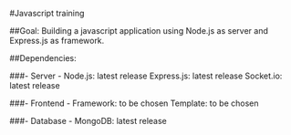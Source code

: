 #Javascript training

##Goal:
Building a javascript application using Node.js as server and Express.js as framework.

##Dependencies:

###- Server -
Node.js:    latest release
Express.js:  latest release
Socket.io:  latest release

###- Frontend -
Framework: to be chosen
Template: to be chosen

###- Database -
MongoDB: latest release



